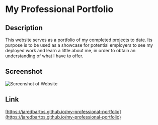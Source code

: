 # My Professional Portfolio

## Description

This website serves as a portfolio of my completed projects to date. Its purpose is to be used as a showcase for potential employers to see my deployed work and learn a little about me, in order to obtain an understanding of what I have to offer.

## Screenshot

![Screenshot of Website](./assets/images/portfolio_screenshot.jpg)

## Link

[https://jaredbartos.github.io/my-professional-portfolio](https://jaredbartos.github.io/my-professional-portfolio)